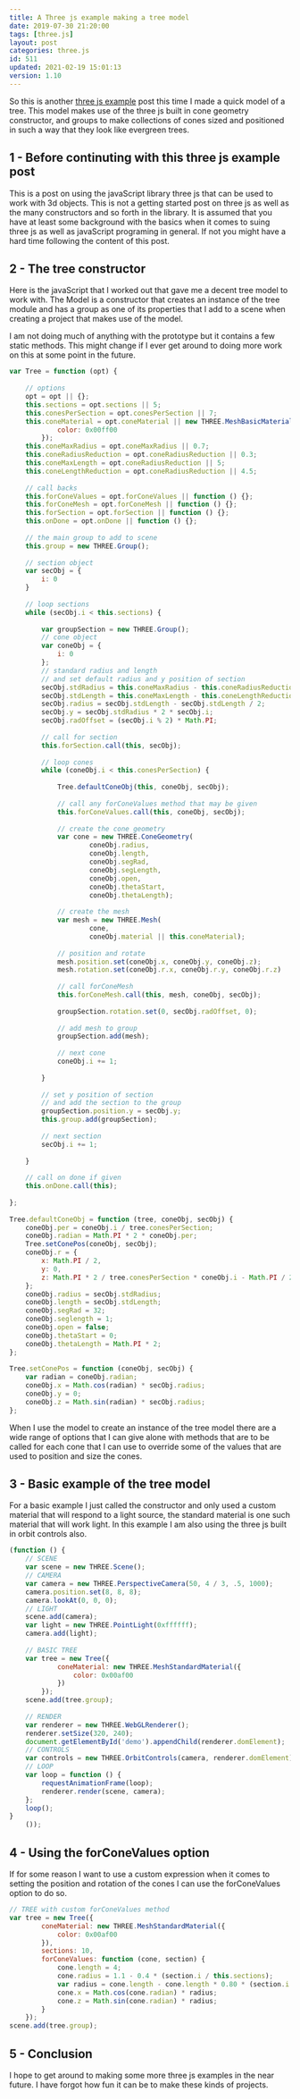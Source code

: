 ```yaml
---
title: A Three js example making a tree model
date: 2019-07-30 21:20:00
tags: [three.js]
layout: post
categories: three.js
id: 511
updated: 2021-02-19 15:01:13
version: 1.10
---
```


So this is another [three js example](/2021/02/19/threejs-examples/) post this time I made a quick model of a tree. This model makes use of the three js built in cone geometry constructor, and groups to make collections of cones sized and positioned in such a way that they look like evergreen trees.

<!-- more -->

## 1 - Before continuting with this three js example post

This is a post on using the javaScript library three js that can be used to work with 3d objects. This is not a getting started post on three js as well as the many constructors and so forth in the library. It is assumed that you have at least some background with the basics when it comes to suing three js as well as javaScript programing in general. If not you might have a hard time following the content of this post.

## 2 - The tree constructor

Here is the javaScript that I worked out that gave me a decent tree model to work with. The Model is a constructor that creates an instance of the tree module and has a group as one of its properties that I add to a scene when creating a project that makes use of the model.

I am not doing much of anything with the prototype but it contains a few static methods. This might change if I ever get around to doing more work on this at some point in the future.

```js
var Tree = function (opt) {
 
    // options
    opt = opt || {};
    this.sections = opt.sections || 5;
    this.conesPerSection = opt.conesPerSection || 7;
    this.coneMaterial = opt.coneMaterial || new THREE.MeshBasicMaterial({
            color: 0x00ff00
        });
    this.coneMaxRadius = opt.coneMaxRadius || 0.7;
    this.coneRadiusReduction = opt.coneRadiusReduction || 0.3;
    this.coneMaxLength = opt.coneRadiusReduction || 5;
    this.coneLengthReduction = opt.coneRadiusReduction || 4.5;
 
    // call backs
    this.forConeValues = opt.forConeValues || function () {};
    this.forConeMesh = opt.forConeMesh || function () {};
    this.forSection = opt.forSection || function () {};
    this.onDone = opt.onDone || function () {};
 
    // the main group to add to scene
    this.group = new THREE.Group();
 
    // section object
    var secObj = {
        i: 0
    }
 
    // loop sections
    while (secObj.i < this.sections) {
 
        var groupSection = new THREE.Group();
        // cone object
        var coneObj = {
            i: 0
        };
        // standard radius and length
        // and set default radius and y position of section
        secObj.stdRadius = this.coneMaxRadius - this.coneRadiusReduction * (secObj.i / this.sections);
        secObj.stdLength = this.coneMaxLength - this.coneLengthReduction * (Math.pow(2, secObj.i) - 1) / Math.pow(2, this.sections);
        secObj.radius = secObj.stdLength - secObj.stdLength / 2;
        secObj.y = secObj.stdRadius * 2 * secObj.i;
        secObj.radOffset = (secObj.i % 2) * Math.PI;
 
        // call for section
        this.forSection.call(this, secObj);
 
        // loop cones
        while (coneObj.i < this.conesPerSection) {
 
            Tree.defaultConeObj(this, coneObj, secObj);
 
            // call any forConeValues method that may be given
            this.forConeValues.call(this, coneObj, secObj);
 
            // create the cone geometry
            var cone = new THREE.ConeGeometry(
                    coneObj.radius,
                    coneObj.length,
                    coneObj.segRad,
                    coneObj.segLength,
                    coneObj.open,
                    coneObj.thetaStart,
                    coneObj.thetaLength);
 
            // create the mesh
            var mesh = new THREE.Mesh(
                    cone,
                    coneObj.material || this.coneMaterial);
 
            // position and rotate
            mesh.position.set(coneObj.x, coneObj.y, coneObj.z);
            mesh.rotation.set(coneObj.r.x, coneObj.r.y, coneObj.r.z)
 
            // call forConeMesh
            this.forConeMesh.call(this, mesh, coneObj, secObj);
 
            groupSection.rotation.set(0, secObj.radOffset, 0);
 
            // add mesh to group
            groupSection.add(mesh);
 
            // next cone
            coneObj.i += 1;
 
        }
 
        // set y position of section
        // and add the section to the group
        groupSection.position.y = secObj.y;
        this.group.add(groupSection);
 
        // next section
        secObj.i += 1;
 
    }
 
    // call on done if given
    this.onDone.call(this);
 
};
 
Tree.defaultConeObj = function (tree, coneObj, secObj) {
    coneObj.per = coneObj.i / tree.conesPerSection;
    coneObj.radian = Math.PI * 2 * coneObj.per;
    Tree.setConePos(coneObj, secObj);
    coneObj.r = {
        x: Math.PI / 2,
        y: 0,
        z: Math.PI * 2 / tree.conesPerSection * coneObj.i - Math.PI / 2
    };
    coneObj.radius = secObj.stdRadius;
    coneObj.length = secObj.stdLength;
    coneObj.segRad = 32;
    coneObj.seglength = 1;
    coneObj.open = false;
    coneObj.thetaStart = 0;
    coneObj.thetaLength = Math.PI * 2;
};
 
Tree.setConePos = function (coneObj, secObj) {
    var radian = coneObj.radian;
    coneObj.x = Math.cos(radian) * secObj.radius;
    coneObj.y = 0;
    coneObj.z = Math.sin(radian) * secObj.radius;
};
```

When I use the model to create an instance of the tree model there are a wide range of options that I can give alone with methods that are to be called for each cone that I can use to override some of the values that are used to position and size the cones.

## 3 - Basic example of the tree model

For a basic example I just called the constructor and only used a custom material that will respond to a light source, the standard material is one such material that will work light. In this example I am also using the three js built in orbit controls also.

```js
(function () {
    // SCENE
    var scene = new THREE.Scene();
    // CAMERA
    var camera = new THREE.PerspectiveCamera(50, 4 / 3, .5, 1000);
    camera.position.set(8, 8, 8);
    camera.lookAt(0, 0, 0);
    // LIGHT
    scene.add(camera);
    var light = new THREE.PointLight(0xffffff);
    camera.add(light);
 
    // BASIC TREE
    var tree = new Tree({
            coneMaterial: new THREE.MeshStandardMaterial({
                color: 0x00af00
            })
        });
    scene.add(tree.group);
 
    // RENDER
    var renderer = new THREE.WebGLRenderer();
    renderer.setSize(320, 240);
    document.getElementById('demo').appendChild(renderer.domElement);
    // CONTROLS
    var controls = new THREE.OrbitControls(camera, renderer.domElement);
    // LOOP
    var loop = function () {
        requestAnimationFrame(loop);
        renderer.render(scene, camera);
    };
    loop();
}
    ());
```

## 4 - Using the forConeValues option

If for some reason I want to use a custom expression when it comes to setting the position and rotation of the cones I can use the forConeValues option to do so.

```js
// TREE with custom forConeValues method
var tree = new Tree({
        coneMaterial: new THREE.MeshStandardMaterial({
            color: 0x00af00
        }),
        sections: 10,
        forConeValues: function (cone, section) {
            cone.length = 4;
            cone.radius = 1.1 - 0.4 * (section.i / this.sections);
            var radius = cone.length - cone.length * 0.80 * (section.i / this.sections);
            cone.x = Math.cos(cone.radian) * radius;
            cone.z = Math.sin(cone.radian) * radius;
        }
    });
scene.add(tree.group);
```

## 5 - Conclusion

I hope to get around to making some more three js examples in the near future. I have forgot how fun it can be to make these kinds of projects.